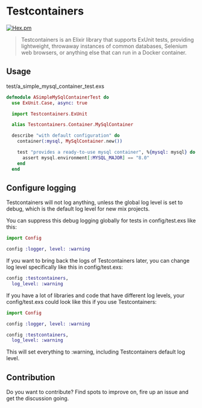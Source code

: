 # Testcontainers

[![Hex.pm](https://img.shields.io/hexpm/v/testcontainers.svg)]()

> Testcontainers is an Elixir library that supports ExUnit tests, providing lightweight, throwaway instances of common databases, Selenium web browsers, or anything else that can run in a Docker container.

## Usage

test/a_simple_mysql_container_test.exs
```elixir
defmodule ASimpleMySqlContainerTest do
  use ExUnit.Case, async: true

  import Testcontainers.ExUnit

  alias Testcontainers.Container.MySqlContainer

  describe "with default configuration" do
    container(:mysql, MySqlContainer.new())

    test "provides a ready-to-use mysql container", %{mysql: mysql} do
      assert mysql.environment[:MYSQL_MAJOR] == "8.0"
    end
  end
```

## Configure logging

Testcontainers will not log anything, unless the global log level is set to debug, which is the default log level for new mix projects.

You can suppress this debug logging globally for tests in config/test.exs like this:

```elixir 
import Config

config :logger, level: :warning
```

If you want to bring back the logs of Testcontainers later, you can change log level specifically like this in config/test.exs:

```elixir
config :testcontainers,
  log_level: :warning
```

If you have a lot of libraries and code that have different log levels, your config/test.exs could look like this if you use Testcontainers:

```elixir 
import Config

config :logger, level: :warning

config :testcontainers,
  log_level: :warning
```

This will set everything to :warning, including Testcontainers default log level.

## Contribution

Do you want to contribute? Find spots to improve on, fire up an issue and get the discussion going.
